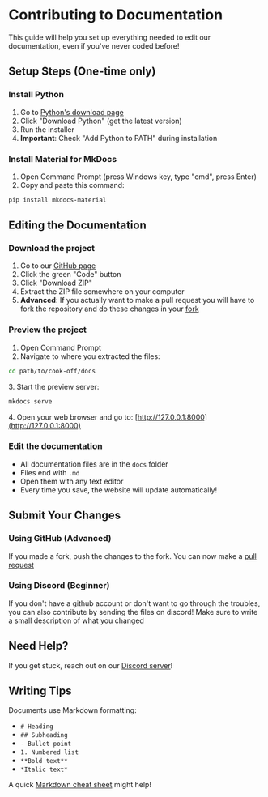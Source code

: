 # Contributing to Documentation

This guide will help you set up everything needed to edit our documentation, even if you've never coded before!

## Setup Steps (One-time only)

### Install Python
   1. Go to [Python's download page](https://www.python.org/downloads/)
   2. Click "Download Python" (get the latest version)
   3. Run the installer
   4. **Important**: Check "Add Python to PATH" during installation

### Install Material for MkDocs
   1. Open Command Prompt (press Windows key, type "cmd", press Enter)
   2. Copy and paste this command:
```bash
pip install mkdocs-material
```
## Editing the Documentation

### Download the project
   1. Go to our [GitHub page](https://github.com/BedrockCommands/Cooked)
   2. Click the green "Code" button
   3. Click "Download ZIP"
   4. Extract the ZIP file somewhere on your computer
   5. **Advanced**: If you actually want to make a pull request you will have to fork the repository and do these changes in your [fork](https://docs.github.com/de/pull-requests/collaborating-with-pull-requests/working-with-forks/fork-a-repo#forking-a-repository)

<!-- Please Ignore the mess below it didn't want to order the number correctly -->
### Preview the project
   1. Open Command Prompt
   2. Navigate to where you extracted the files:
```bash
cd path/to/cook-off/docs
```
3\. Start the preview server:
```bash
mkdocs serve
```
4\. Open your web browser and go to: [http://127.0.0.1:8000](http://127.0.0.1:8000)

### Edit the documentation
   - All documentation files are in the `docs` folder
   - Files end with `.md`
   - Open them with any text editor
   - Every time you save, the website will update automatically!

## Submit Your Changes

### Using GitHub (Advanced)
If you made a fork, push the changes to the fork. You can now make a [pull request](https://docs.github.com/de/pull-requests/collaborating-with-pull-requests/proposing-changes-to-your-work-with-pull-requests/creating-a-pull-request-from-a-fork)

### Using Discord (Beginner)
If you don't have a github account or don't want to go through the troubles, you can also contribute by sending the files on discord! Make sure to write a small description of what you changed

## Need Help?

If you get stuck, reach out on our [Discord server](https://discord.gg/SYstTYx5G5)!

## Writing Tips

Documents use Markdown formatting:
- `# Heading`
- `## Subheading`
- `- Bullet point`
- `1. Numbered list`
- `**Bold text**`
- `*Italic text*`

A quick [Markdown cheat sheet](https://www.markdownguide.org/cheat-sheet/) might help!
